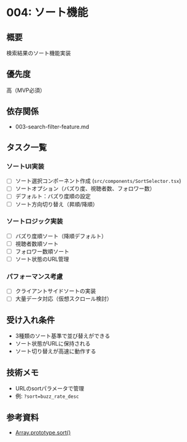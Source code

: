 # 004: ソート機能

## 概要
検索結果のソート機能実装

## 優先度
高（MVP必須）

## 依存関係
- 003-search-filter-feature.md

## タスク一覧

### ソートUI実装
- [ ] ソート選択コンポーネント作成 (`src/components/SortSelector.tsx`)
- [ ] ソートオプション（バズり度、視聴者数、フォロワー数）
- [ ] デフォルト：バズり度順の設定
- [ ] ソート方向切り替え（昇順/降順）

### ソートロジック実装
- [ ] バズり度順ソート（降順デフォルト）
- [ ] 視聴者数順ソート
- [ ] フォロワー数順ソート
- [ ] ソート状態のURL管理

### パフォーマンス考慮
- [ ] クライアントサイドソートの実装
- [ ] 大量データ対応（仮想スクロール検討）

## 受け入れ条件
- 3種類のソート基準で並び替えができる
- ソート状態がURLに保持される
- ソート切り替えが高速に動作する

## 技術メモ
- URLのsortパラメータで管理
- 例: `?sort=buzz_rate_desc`

## 参考資料
- [Array.prototype.sort()](https://developer.mozilla.org/ja/docs/Web/JavaScript/Reference/Global_Objects/Array/sort)